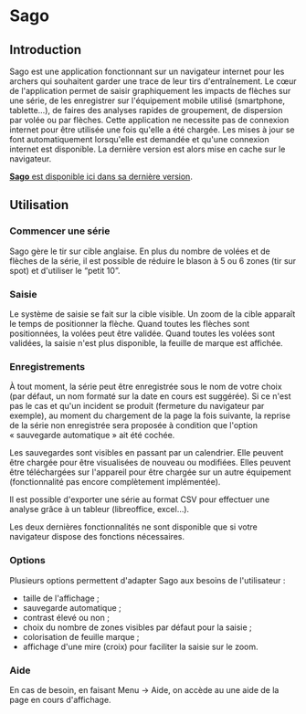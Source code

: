 # Sago

## Introduction

Sago est une application fonctionnant sur un navigateur internet pour les archers qui souhaitent garder une trace de leur tirs d'entraînement.
Le cœur de l'application permet de saisir graphiquement les impacts de flèches sur une série, de les enregistrer sur l'équipement mobile utilisé (smartphone, tablette…), de faires des analyses rapides de groupement, de dispersion par volée ou par flèches.
Cette application ne necessite pas de connexion internet pour être utilisée une fois qu'elle a été chargée. Les mises à jour se font automatiquement lorsqu'elle est demandée et qu'une connexion internet est disponible. La dernière version est alors mise en cache sur le navigateur.

[**Sago** est disponible ici dans sa dernière version](http://tazzon.free.fr/sago/sago_0.3.1/).

## Utilisation

### Commencer une série

Sago gère le tir sur cible anglaise. En plus du nombre de volées et de flèches de la série, il est possible de réduire le blason à 5 ou 6 zones (tir sur spot) et d'utiliser le “petit 10”.

### Saisie

Le système de saisie se fait sur la cible visible. Un zoom de la cible apparaît le temps de positionner la flèche.
Quand toutes les flèches sont positionnées, la volées peut être validée.
Quand toutes les volées sont validées, la saisie n'est plus disponible, la feuille de marque est affichée.

### Enregistrements

À tout moment, la série peut être enregistrée sous le nom de votre choix (par défaut, un nom formaté sur la date en cours est suggérée). Si ce n'est pas le cas et qu'un incident se produit (fermeture du navigateur par exemple), au moment du chargement de la page la fois suivante, la reprise de la série non enregistrée sera proposée à condition que l'option « sauvegarde automatique » ait été cochée.

Les sauvegardes sont visibles en passant par un calendrier. Elle peuvent être chargée pour être visualisées de nouveau ou modifiées. Elles peuvent être téléchargées sur l'appareil pour être chargée sur un autre équipement (fonctionnalité pas encore complètement implémentée).

Il est possible d'exporter une série au format CSV pour effectuer une analyse grâce à un tableur (libreoffice, excel…).

Les deux dernières fonctionnalités ne sont disponible que si votre navigateur dispose des fonctions nécessaires.

### Options

Plusieurs options permettent d'adapter Sago aux besoins de l'utilisateur :
- taille de l'affichage ;
- sauvegarde automatique ;
- contrast élevé ou non ;
- choix du nombre de zones visibles par défaut pour la saisie ;
- colorisation de feuille marque ;
- affichage d'une mire (croix) pour faciliter la saisie sur le zoom.

### Aide

En cas de besoin, en faisant Menu -> Aide, on accède au une aide de la page en cours d'affichage.
